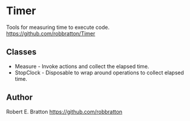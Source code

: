 # Timer
Tools for measuring time to execute code. 
https://github.com/robbratton/Timer

## Classes
- Measure - Invoke actions and collect the elapsed time.
- StopClock - Disposable to wrap around operations to collect elapsed time.

## Author
Robert E. Bratton
https://github.com/robbratton
